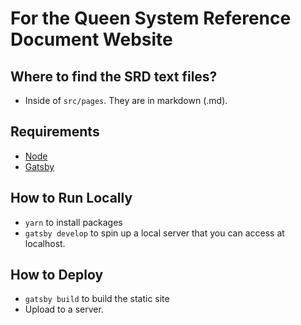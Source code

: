 # For the Queen System Reference Document Website

## Where to find the SRD text files?

- Inside of `src/pages`. They are in markdown (.md).

## Requirements

- [Node](https://nodejs.org/en/)
- [Gatsby](https://www.gatsbyjs.org/)

## How to Run Locally

- `yarn` to install packages
- `gatsby develop` to spin up a local server that you can access at localhost.

## How to Deploy

- `gatsby build` to build the static site
- Upload to a server.
